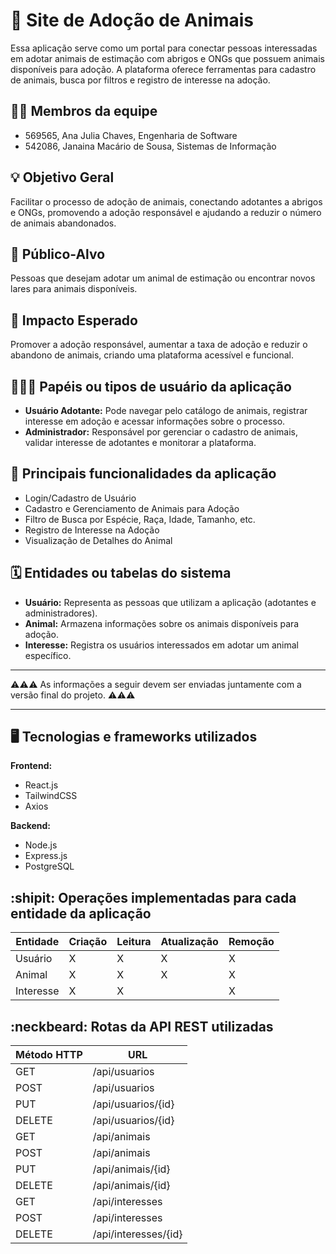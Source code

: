 # 🐾 Site de Adoção de Animais

Essa aplicação serve como um portal para conectar pessoas interessadas em adotar animais de estimação com abrigos e ONGs que possuem animais disponíveis para adoção. A plataforma oferece ferramentas para cadastro de animais, busca por filtros e registro de interesse na adoção.

## :technologist: Membros da equipe

- 569565, Ana Julia Chaves, Engenharia de Software
- 542086, Janaina Macário de Sousa, Sistemas de Informação

## :bulb: Objetivo Geral
Facilitar o processo de adoção de animais, conectando adotantes a abrigos e ONGs, promovendo a adoção responsável e ajudando a reduzir o número de animais abandonados.

## :eyes: Público-Alvo
Pessoas que desejam adotar um animal de estimação ou encontrar novos lares para animais disponíveis.

## :star2: Impacto Esperado
Promover a adoção responsável, aumentar a taxa de adoção e reduzir o abandono de animais, criando uma plataforma acessível e funcional.

## :people_holding_hands: Papéis ou tipos de usuário da aplicação

- **Usuário Adotante:** Pode navegar pelo catálogo de animais, registrar interesse em adoção e acessar informações sobre o processo.
- **Administrador:** Responsável por gerenciar o cadastro de animais, validar interesse de adotantes e monitorar a plataforma.


## :triangular_flag_on_post: Principais funcionalidades da aplicação

- Login/Cadastro de Usuário
- Cadastro e Gerenciamento de Animais para Adoção
- Filtro de Busca por Espécie, Raça, Idade, Tamanho, etc.
- Registro de Interesse na Adoção
- Visualização de Detalhes do Animal

## :spiral_calendar: Entidades ou tabelas do sistema

- **Usuário:** Representa as pessoas que utilizam a aplicação (adotantes e administradores).
- **Animal:** Armazena informações sobre os animais disponíveis para adoção.
- **Interesse:** Registra os usuários interessados em adotar um animal específico.

----

:warning::warning::warning: As informações a seguir devem ser enviadas juntamente com a versão final do projeto. :warning::warning::warning:

----

## :desktop_computer: Tecnologias e frameworks utilizados

**Frontend:**

- React.js
- TailwindCSS
- Axios
  
**Backend:**

- Node.js
- Express.js
- PostgreSQL

## :shipit: Operações implementadas para cada entidade da aplicação

| Entidade        | Criação | Leitura | Atualização | Remoção |
|------------------|---------|---------|-------------|---------|
| Usuário          | X       | X       | X           | X       |
| Animal           | X       | X       | X           | X       |
| Interesse        | X       | X       |             | X       |


## :neckbeard: Rotas da API REST utilizadas

| Método HTTP | URL                |
|-------------|--------------------|
| GET         | /api/usuarios      |
| POST        | /api/usuarios      |
| PUT         | /api/usuarios/{id} |
| DELETE      | /api/usuarios/{id} |
| GET         | /api/animais       |
| POST        | /api/animais       |
| PUT         | /api/animais/{id}  |
| DELETE      | /api/animais/{id}  |
| GET         | /api/interesses    |
| POST        | /api/interesses    |
| DELETE      | /api/interesses/{id}|


